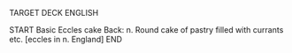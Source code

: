 TARGET DECK
ENGLISH

START
Basic
Eccles cake
Back: n. Round cake of pastry filled with currants etc. [eccles in n. England]
END
